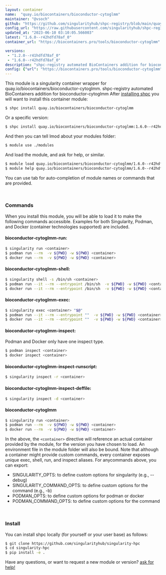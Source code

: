 ```yaml
---
layout: container
name:  "quay.io/biocontainers/bioconductor-cytoglmm"
maintainer: "@vsoch"
github: "https://github.com/singularityhub/shpc-registry/blob/main/quay.io/biocontainers/bioconductor-cytoglmm/container.yaml"
config_url: "https://raw.githubusercontent.com/singularityhub/shpc-registry/main/quay.io/biocontainers/bioconductor-cytoglmm/container.yaml"
updated_at: "2023-06-10 03:10:05.566003"
latest: "1.6.0--r42hdfd78af_0"
container_url: "https://biocontainers.pro/tools/bioconductor-cytoglmm"

versions:
 - "1.2.0--r41hdfd78af_0"
 - "1.6.0--r42hdfd78af_0"
description: "shpc-registry automated BioContainers addition for bioconductor-cytoglmm"
config: {"url": "https://biocontainers.pro/tools/bioconductor-cytoglmm", "maintainer": "@vsoch", "description": "shpc-registry automated BioContainers addition for bioconductor-cytoglmm", "latest": {"1.6.0--r42hdfd78af_0": "sha256:bc1ffc1cde0e239093482f466c80cd5bf167897b83ba14f75c97f2f44c34264c"}, "tags": {"1.2.0--r41hdfd78af_0": "sha256:d352afa441bdc906aacec2646ed65879183a1682cbf090be89870ad2b4e3f674", "1.6.0--r42hdfd78af_0": "sha256:bc1ffc1cde0e239093482f466c80cd5bf167897b83ba14f75c97f2f44c34264c"}, "docker": "quay.io/biocontainers/bioconductor-cytoglmm"}
---
```


This module is a singularity container wrapper for quay.io/biocontainers/bioconductor-cytoglmm.
shpc-registry automated BioContainers addition for bioconductor-cytoglmm
After [installing shpc](#install) you will want to install this container module:


```bash
$ shpc install quay.io/biocontainers/bioconductor-cytoglmm
```

Or a specific version:

```bash
$ shpc install quay.io/biocontainers/bioconductor-cytoglmm:1.6.0--r42hdfd78af_0
```

And then you can tell lmod about your modules folder:

```bash
$ module use ./modules
```

And load the module, and ask for help, or similar.

```bash
$ module load quay.io/biocontainers/bioconductor-cytoglmm/1.6.0--r42hdfd78af_0
$ module help quay.io/biocontainers/bioconductor-cytoglmm/1.6.0--r42hdfd78af_0
```

You can use tab for auto-completion of module names or commands that are provided.

<br>

### Commands

When you install this module, you will be able to load it to make the following commands accessible.
Examples for both Singularity, Podman, and Docker (container technologies supported) are included.

#### bioconductor-cytoglmm-run:

```bash
$ singularity run <container>
$ podman run --rm  -v ${PWD} -w ${PWD} <container>
$ docker run --rm  -v ${PWD} -w ${PWD} <container>
```

#### bioconductor-cytoglmm-shell:

```bash
$ singularity shell -s /bin/sh <container>
$ podman run --it --rm --entrypoint /bin/sh  -v ${PWD} -w ${PWD} <container>
$ docker run --it --rm --entrypoint /bin/sh  -v ${PWD} -w ${PWD} <container>
```

#### bioconductor-cytoglmm-exec:

```bash
$ singularity exec <container> "$@"
$ podman run --it --rm --entrypoint ""  -v ${PWD} -w ${PWD} <container> "$@"
$ docker run --it --rm --entrypoint ""  -v ${PWD} -w ${PWD} <container> "$@"
```

#### bioconductor-cytoglmm-inspect:

Podman and Docker only have one inspect type.

```bash
$ podman inspect <container>
$ docker inspect <container>
```

#### bioconductor-cytoglmm-inspect-runscript:

```bash
$ singularity inspect -r <container>
```

#### bioconductor-cytoglmm-inspect-deffile:

```bash
$ singularity inspect -d <container>
```



#### bioconductor-cytoglmm

```bash
$ singularity run <container>
$ podman run --rm  -v ${PWD} -w ${PWD} <container>
$ docker run --rm  -v ${PWD} -w ${PWD} <container>
```


In the above, the `<container>` directive will reference an actual container provided
by the module, for the version you have chosen to load. An environment file in the
module folder will also be bound. Note that although a container
might provide custom commands, every container exposes unique exec, shell, run, and
inspect aliases. For anycommands above, you can export:

 - SINGULARITY_OPTS: to define custom options for singularity (e.g., --debug)
 - SINGULARITY_COMMAND_OPTS: to define custom options for the command (e.g., -b)
 - PODMAN_OPTS: to define custom options for podman or docker
 - PODMAN_COMMAND_OPTS: to define custom options for the command

<br>

### Install

You can install shpc locally (for yourself or your user base) as follows:

```bash
$ git clone https://github.com/singularityhub/singularity-hpc
$ cd singularity-hpc
$ pip install -e .
```

Have any questions, or want to request a new module or version? [ask for help!](https://github.com/singularityhub/singularity-hpc/issues)